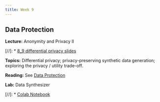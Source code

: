 ```yaml
---
title: Week 9
---
```


## Data Protection

**Lecture:** Anonymity and Privacy II

[//]: * [8_9 differential privacy slides](../../../assets/8_9_Privacy.pdf)

**Topics:** Differential privacy; privacy-preserving synthetic data generation; exploring the privacy / utility trade-off.

**Reading:** See [Data Protection](../../../assets/data_protection_reader.pdf)    

**Lab:** Data Synthesizer

[//]: * [Colab Notebook](https://colab.research.google.com/drive/1bPxTVm8TaVTxJbXogL6ysE9xUv7cbvcd)
